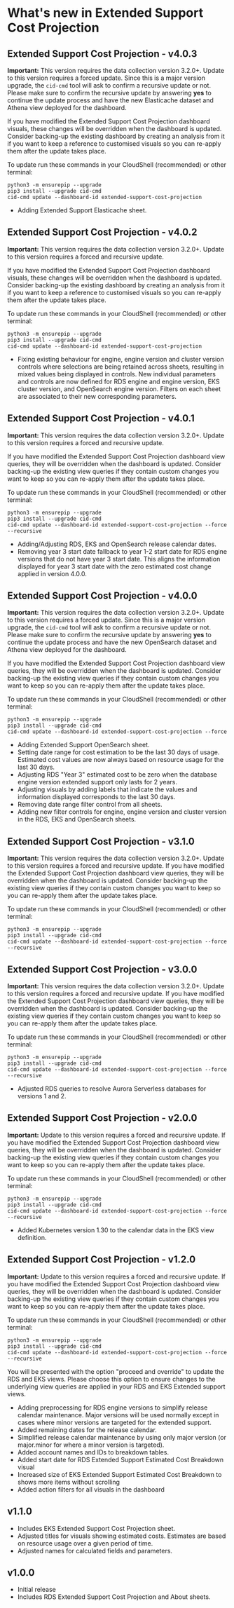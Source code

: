 # What's new in Extended Support Cost Projection

## Extended Support Cost Projection - v4.0.3

**Important:** This version requires the data collection version 3.2.0+. Update to this version requires a forced update. Since this is a major version upgrade, the `cid-cmd` tool will ask to confirm a recursive update or not. Please make sure to confirm the recursive update by answering **yes** to continue the update process and have the new Elasticache dataset and Athena view deployed for the dashboard.

If you have modified the Extended Support Cost Projection dashboard visuals, these changes will be overridden when the dashboard is updated. Consider backing-up the existing dashboard by creating an analysis from it if you want to keep a reference to customised visuals so you can re-apply them after the update takes place.

To update run these commands in your CloudShell (recommended) or other terminal:

```
python3 -m ensurepip --upgrade
pip3 install --upgrade cid-cmd
cid-cmd update --dashboard-id extended-support-cost-projection
```

- Adding Extended Support Elasticache sheet.

## Extended Support Cost Projection - v4.0.2

**Important:** This version requires the data collection version 3.2.0+. Update to this version requires a forced and recursive update.

If you have modified the Extended Support Cost Projection dashboard visuals, these changes will be overridden when the dashboard is updated. Consider backing-up the existing dashboard by creating an analysis from it if you want to keep a reference to customised visuals so you can re-apply them after the update takes place.

To update run these commands in your CloudShell (recommended) or other terminal:

```
python3 -m ensurepip --upgrade
pip3 install --upgrade cid-cmd
cid-cmd update --dashboard-id extended-support-cost-projection
```

- Fixing existing behaviour for engine, engine version and cluster version controls where selections are being retained across sheets, resulting in mixed values being displayed in controls. New individual parameters and controls are now defined for RDS engine and engine version, EKS cluster version, and OpenSearch engine version. Filters on each sheet are associated to their new corresponding parameters.

## Extended Support Cost Projection - v4.0.1

**Important:** This version requires the data collection version 3.2.0+. Update to this version requires a forced and recursive update.

If you have modified the Extended Support Cost Projection dashboard view queries, they will be overridden when the dashboard is updated. Consider backing-up the existing view queries if they contain custom changes you want to keep so you can re-apply them after the update takes place.

To update run these commands in your CloudShell (recommended) or other terminal:

```
python3 -m ensurepip --upgrade
pip3 install --upgrade cid-cmd
cid-cmd update --dashboard-id extended-support-cost-projection --force --recursive
```

- Adding/Adjusting RDS, EKS and OpenSearch release calendar dates.
- Removing year 3 start date fallback to year 1-2 start date for RDS engine versions that do not have year 3 start date. This aligns the information displayed for year 3 start date with the zero estimated cost change applied in version 4.0.0.


## Extended Support Cost Projection - v4.0.0

**Important:** This version requires the data collection version 3.2.0+. Update to this version requires a forced update. Since this is a major version upgrade, the `cid-cmd` tool will ask to confirm a recursive update or not. Please make sure to confirm the recursive update by answering **yes** to continue the update process and have the new OpenSearch dataset and Athena view deployed for the dashboard.

If you have modified the Extended Support Cost Projection dashboard view queries, they will be overridden when the dashboard is updated. Consider backing-up the existing view queries if they contain custom changes you want to keep so you can re-apply them after the update takes place.

To update run these commands in your CloudShell (recommended) or other terminal:

```
python3 -m ensurepip --upgrade
pip3 install --upgrade cid-cmd
cid-cmd update --dashboard-id extended-support-cost-projection --force
```

- Adding Extended Support OpenSearch sheet.
- Setting date range for cost estimation to be the last 30 days of usage. Estimated cost values are now always based on resource usage for the last 30 days.
- Adjusting RDS "Year 3" estimated cost to be zero when the database engine version extended support only lasts for 2 years.
- Adjusting visuals by adding labels that indicate the values and information displayed corresponds to the last 30 days.
- Removing date range filter control from all sheets.
- Adding new filter controls for engine, engine version and cluster version in the RDS, EKS and OpenSearch sheets.


## Extended Support Cost Projection - v3.1.0

**Important:** This version requires the data collection version 3.2.0+. Update to this version requires a forced and recursive update. If you have modified the Extended Support Cost Projection dashboard view queries, they will be overridden when the dashboard is updated. Consider backing-up the existing view queries if they contain custom changes you want to keep so you can re-apply them after the update takes place.

To update run these commands in your CloudShell (recommended) or other terminal:

```
python3 -m ensurepip --upgrade
pip3 install --upgrade cid-cmd
cid-cmd update --dashboard-id extended-support-cost-projection --force --recursive
```

## Extended Support Cost Projection - v3.0.0

**Important:** This version requires the data collection version 3.2.0+. Update to this version requires a forced and recursive update. If you have modified the Extended Support Cost Projection dashboard view queries, they will be overridden when the dashboard is updated. Consider backing-up the existing view queries if they contain custom changes you want to keep so you can re-apply them after the update takes place.

To update run these commands in your CloudShell (recommended) or other terminal:

```
python3 -m ensurepip --upgrade
pip3 install --upgrade cid-cmd
cid-cmd update --dashboard-id extended-support-cost-projection --force --recursive
```

- Adjusted RDS queries to resolve Aurora Serverless databases for versions 1 and 2.

## Extended Support Cost Projection - v2.0.0

**Important:** Update to this version requires a forced and recursive update. If you have modified the Extended Support Cost Projection dashboard view queries, they will be overridden when the dashboard is updated. Consider backing-up the existing view queries if they contain custom changes you want to keep so you can re-apply them after the update takes place.

To update run these commands in your CloudShell (recommended) or other terminal:

```
python3 -m ensurepip --upgrade
pip3 install --upgrade cid-cmd
cid-cmd update --dashboard-id extended-support-cost-projection --force --recursive
```

- Added Kubernetes version 1.30 to the calendar data in the EKS view definition.

## Extended Support Cost Projection - v1.2.0

**Important:** Update to this version requires a forced and recursive update. If you have modified the Extended Support Cost Projection dashboard view queries, they will be overridden when the dashboard is updated. Consider backing-up the existing view queries if they contain custom changes you want to keep so you can re-apply them after the update takes place.

To update run these commands in your CloudShell (recommended) or other terminal:

```
python3 -m ensurepip --upgrade
pip3 install --upgrade cid-cmd
cid-cmd update --dashboard-id extended-support-cost-projection --force --recursive
```

You will be presented with the option "proceed and override" to update the RDS and EKS views. Please choose this option to ensure changes to the underlying view queries are applied in your RDS and EKS Extended support views.

- Adding preprocessing for RDS engine versions to simplify release calendar maintenance. Major versions will be used normally except in cases where minor versions are targeted for the extended support.
- Added remaining dates for the release calendar.
- Simplified release calendar maintenance by using only major version (or major.minor for where a minor version is targeted).
- Added account names and IDs to breakdown tables.
- Added start date for RDS Extended Support Estimated Cost Breakdown visual
- Increased size of EKS Extended Support Estimated Cost Breakdown to shows more items without scrolling
- Added action filters for all visuals in the dashboard

## v1.1.0
* Includes EKS Extended Support Cost Projection sheet.
* Adjusted titles for visuals showing estimated costs. Estimates are based on resource usage over a given period of time.
* Adjusted names for calculated fields and parameters.


## v1.0.0
* Initial release
* Includes RDS Extended Support Cost Projection and About sheets.
